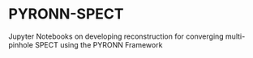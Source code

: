 # PYRONN-SPECT
Jupyter Notebooks on developing reconstruction for converging multi-pinhole SPECT using the PYRONN Framework
